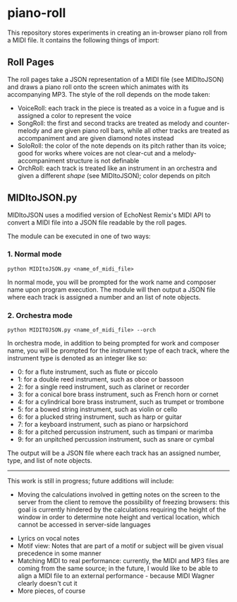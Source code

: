 # piano-roll

This repository stores experiments in creating an in-browser piano roll from a MIDI file. It contains the following things of import:

## Roll Pages

The roll pages take a JSON representation of a MIDI file (see MIDItoJSON) and draws a piano roll onto the screen which animates with its accompanying MP3. The style of the roll depends on the mode taken:

* VoiceRoll: each track in the piece is treated as a voice in a fugue and is assigned a color to represent the voice
* SongRoll: the first and second tracks are treated as melody and counter-melody and are given piano roll bars, while all other tracks are treated as accompaniment and are given diamond notes instead
* SoloRoll: the color of the note depends on its pitch rather than its voice; good for works where voices are not clear-cut and a melody-accompaniment structure is not definable
* OrchRoll: each track is treated like an instrument in an orchestra and given a different _shape_ (see MIDItoJSON); color depends on pitch

## MIDItoJSON.py
MIDItoJSON uses a modified version of EchoNest Remix's MIDI API to convert a MIDI file into a JSON file readable by the roll pages.

The module can be executed in one of two ways:

### 1. Normal mode

```
python MIDItoJSON.py <name_of_midi_file>
```

In normal mode, you will be prompted for the work name and composer name upon program execution. The module will then output a JSON file where each track is assigned a number and an list of note objects.

### 2. Orchestra mode

```
python MIDITOJSON.py <name_of_midi_file> --orch
```

In orchestra mode, in addition to being prompted for work and composer name, you will be prompted for the instrument type of each track, where the instrument type is denoted as an integer like so:

* 0: for a flute instrument, such as flute or piccolo
* 1: for a double reed instrument, such as oboe or bassoon
* 2: for a single reed instrument, such as clarinet or recorder
* 3: for a conical bore brass instrument, such as French horn or cornet
* 4: for a cylindrical bore brass instrument, such as trumpet or trombone
* 5: for a bowed string instrument, such as violin or cello
* 6: for a plucked string instrument, such as harp or guitar
* 7: for a keyboard instrument, such as piano or harpsichord
* 8: for a pitched percussion instrument, such as timpani or marimba
* 9: for an unpitched percussion instrument, such as snare or cymbal

The output will be a JSON file where each track has an assigned number, type, and list of note objects.

---

This work is still in progress; future additions will include:

* Moving the calculations involved in getting notes on the screen to the server from the client to remove the possibility of freezing browsers: this goal is currently hindered by the calculations requiring the height of the window in order to determine note height and vertical location, which cannot be accessed in server-side languages
<!---
%nH = 100/(2.1r)
%y = (t-p)*100/(4.2r)
--->
* Lyrics on vocal notes
* Motif view: Notes that are part of a motif or subject will be given visual precedence in some manner
* Matching MIDI to real performance: currently, the MIDI and MP3 files are coming from the same source; in the future, I would like to be able to align a MIDI file to an external performance - because MIDI Wagner clearly doesn't cut it
* More pieces, of course